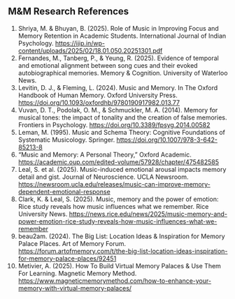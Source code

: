 ## M&M Research References

1. Shriya, M. & Bhuyan, B. (2025). Role of Music in Improving Focus and Memory Retention in Academic Students. International Journal of Indian Psychology. https://ijip.in/wp-content/uploads/2025/02/18.01.050.20251301.pdf  
2. Fernandes, M., Tanberg, P., & Yeung, R. (2025). Evidence of temporal and emotional alignment between song cues and their evoked autobiographical memories. Memory & Cognition. University of Waterloo News.  
3. Levitin, D. J., & Fleming, L. (2024). Music and Memory. In The Oxford Handbook of Human Memory. Oxford University Press. https://doi.org/10.1093/oxfordhb/9780190917982.013.77  
4. Vuvan, D. T., Podolak, O. M., & Schmuckler, M. A. (2014). Memory for musical tones: the impact of tonality and the creation of false memories. Frontiers in Psychology. https://doi.org/10.3389/fpsyg.2014.00582  
5. Leman, M. (1995). Music and Schema Theory: Cognitive Foundations of Systematic Musicology. Springer. https://doi.org/10.1007/978-3-642-85213-8  
6. “Music and Memory: A Personal Theory,” Oxford Academic. https://academic.oup.com/edited-volume/57928/chapter/475482585  
7. Leal, S. et al. (2025). Music-induced emotional arousal impacts memory detail and gist. Journal of Neuroscience. UCLA Newsroom. https://newsroom.ucla.edu/releases/music-can-improve-memory-dependent-emotional-response  
8. Clark, K. & Leal, S. (2025). Music, memory and the power of emotion: Rice study reveals how music influences what we remember. Rice University News. https://news.rice.edu/news/2025/music-memory-and-power-emotion-rice-study-reveals-how-music-influences-what-we-remember  
9. beau2am. (2024). The Big List: Location Ideas & Inspiration for Memory Palace Places. Art of Memory Forum. https://forum.artofmemory.com/t/the-big-list-location-ideas-inspiration-for-memory-palace-places/92451  
10. Metivier, A. (2025). How To Build Virtual Memory Palaces & Use Them For Learning. Magnetic Memory Method. https://www.magneticmemorymethod.com/how-to-enhance-your-memory-with-virtual-memory-palaces/
